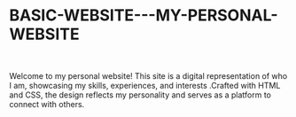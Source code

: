 # BASIC-WEBSITE---MY-PERSONAL-WEBSITE
<br>
<p>Welcome to my personal website! This site is a digital representation of who I am, showcasing my skills, experiences, and interests .Crafted with HTML and CSS, the design reflects my personality and serves as a platform to connect with others.</p>